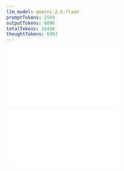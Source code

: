 ```yaml
---
llm_model: gemini-2.5-flash
promptTokens: 2559
outputTokens: 6896
totalTokens: 16448
thoughtTokens: 6993
---
```


![@](steps/prompt.9d1ce950.md)

![@](steps/response.839cb56a.md)